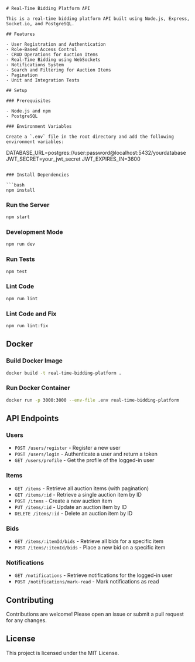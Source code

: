 ```
# Real-Time Bidding Platform API

This is a real-time bidding platform API built using Node.js, Express, Socket.io, and PostgreSQL.

## Features

- User Registration and Authentication
- Role-Based Access Control
- CRUD Operations for Auction Items
- Real-Time Bidding using WebSockets
- Notifications System
- Search and Filtering for Auction Items
- Pagination
- Unit and Integration Tests

## Setup

### Prerequisites

- Node.js and npm
- PostgreSQL

### Environment Variables

Create a `.env` file in the root directory and add the following environment variables:

```
DATABASE_URL=postgres://user:password@localhost:5432/yourdatabase
JWT_SECRET=your_jwt_secret
JWT_EXPIRES_IN=3600
```

### Install Dependencies

```bash
npm install
```

### Run the Server

```bash
npm start
```

### Development Mode

```bash
npm run dev
```

### Run Tests

```bash
npm test
```

### Lint Code

```bash
npm run lint
```

### Lint Code and Fix

```bash
npm run lint:fix
```

## Docker

### Build Docker Image

```bash
docker build -t real-time-bidding-platform .
```

### Run Docker Container

```bash
docker run -p 3000:3000 --env-file .env real-time-bidding-platform
```

## API Endpoints

### Users

- `POST /users/register` - Register a new user
- `POST /users/login` - Authenticate a user and return a token
- `GET /users/profile` - Get the profile of the logged-in user

### Items

- `GET /items` - Retrieve all auction items (with pagination)
- `GET /items/:id` - Retrieve a single auction item by ID
- `POST /items` - Create a new auction item
- `PUT /items/:id` - Update an auction item by ID
- `DELETE /items/:id` - Delete an auction item by ID

### Bids

- `GET /items/:itemId/bids` - Retrieve all bids for a specific item
- `POST /items/:itemId/bids` - Place a new bid on a specific item

### Notifications

- `GET /notifications` - Retrieve notifications for the logged-in user
- `POST /notifications/mark-read` - Mark notifications as read

## Contributing

Contributions are welcome! Please open an issue or submit a pull request for any changes.

## License

This project is licensed under the MIT License.
```